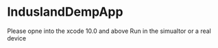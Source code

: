 # InduslandDempApp

Please opne into the xcode 10.0 and above
Run in the simualtor or a real device


